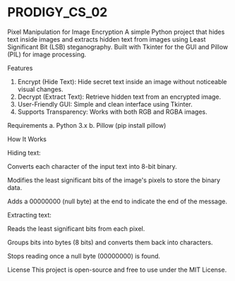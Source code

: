 # PRODIGY_CS_02
Pixel Manipulation for Image Encryption
A simple Python project that hides text inside images and extracts hidden text from images using Least Significant Bit (LSB) steganography.
Built with Tkinter for the GUI and Pillow (PIL) for image processing.

Features
1. Encrypt (Hide Text): Hide secret text inside an image without noticeable visual changes.
2. Decrypt (Extract Text): Retrieve hidden text from an encrypted image.
3. User-Friendly GUI: Simple and clean interface using Tkinter.
4. Supports Transparency: Works with both RGB and RGBA images.

Requirements
a. Python 3.x
b. Pillow (pip install pillow)

How It Works

Hiding text:

Converts each character of the input text into 8-bit binary.

Modifies the least significant bits of the image's pixels to store the binary data.

Adds a 00000000 (null byte) at the end to indicate the end of the message.

Extracting text:

Reads the least significant bits from each pixel.

Groups bits into bytes (8 bits) and converts them back into characters.

Stops reading once a null byte (00000000) is found.

License
This project is open-source and free to use under the MIT License.
